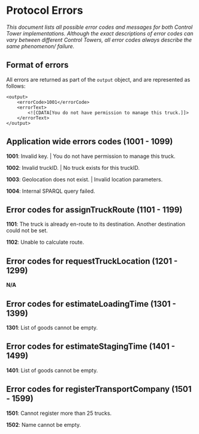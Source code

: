 # Protocol Errors

*This document lists all possible error codes and messages for both Control Tower implementations. Although the exact descriptions of error codes can vary between different Control Towers, all error codes always describe the same phenomenon/ failure.*

## Format of errors
All errors are returned as part of the ```output``` object, and are represented as follows:

```
<output>
    <errorCode>1001</errorCode>
    <errorText>
        <![CDATA[You do not have permission to manage this truck.]]>
    </errorText>
</output>
```


## Application wide errors codes (1001 - 1099)
**1001**: Invalid key. | You do not have permission to manage this truck.

**1002**: Invalid truckID. | No truck exists for this truckID.

**1003**: Geolocation does not exist. | Invalid location parameters.

**1004**: Internal SPARQL query failed.


## Error codes for assignTruckRoute (1101 - 1199)
**1101**: The truck is already en-route to its destination. Another destination could not be set.

**1102**: Unable to calculate route.


## Error codes for requestTruckLocation (1201 - 1299)
**N/A**


## Error codes for estimateLoadingTime (1301 - 1399)
**1301**: List of goods cannot be empty.


## Error codes for estimateStagingTime (1401 - 1499)
**1401**: List of goods cannot be empty.


## Error codes for registerTransportCompany (1501 - 1599)
**1501**: Cannot register more than 25 trucks.

**1502**: Name cannot be empty.